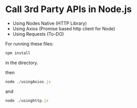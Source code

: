 # Call 3rd Party APIs in Node.js

- Using Nodes Native (HTTP Library)
- Using Axios (Promise based http client for Node)
- Using Requests (To-DO)

For running these files:

```javascript
npm install
```

in the directory.

then

```javascript
node ./usingAxios.js
```

and

```javascript
node ./usinghttp.js
```
